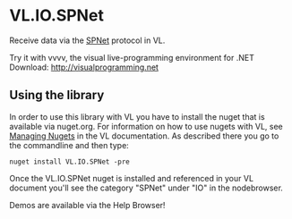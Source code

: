 # VL.IO.SPNet
Receive data via the [SPNet](http://manual.stageprecision.com/) protocol in VL.

Try it with vvvv, the visual live-programming environment for .NET  
Download: http://visualprogramming.net

## Using the library
In order to use this library with VL you have to install the nuget that is available via nuget.org. For information on how to use nugets with VL, see [Managing Nugets](https://thegraybook.vvvv.org/reference/libraries/dependencies.html#manage-nugets) in the VL documentation. As described there you go to the commandline and then type:

    nuget install VL.IO.SPNet -pre

Once the VL.IO.SPNet nuget is installed and referenced in your VL document you'll see the category "SPNet" under "IO" in the nodebrowser. 

Demos are available via the Help Browser!